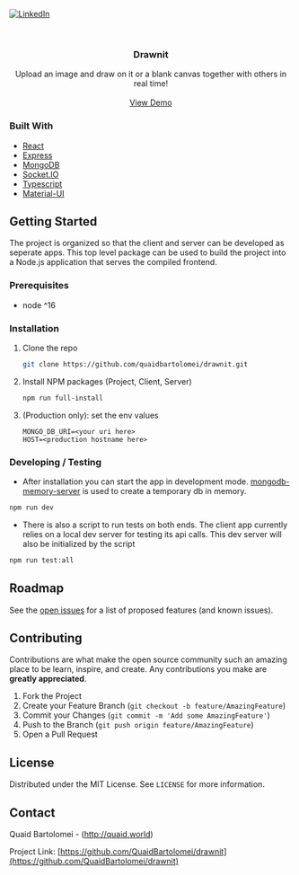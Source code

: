 [![LinkedIn][linkedin-shield]][linkedin-url]

<!-- PROJECT LOGO -->
<br />
<p align="center">

  <h3 align="center">Drawnit</h3>

  <p align="center">
    Upload an image and draw on it or a blank canvas together with others in real time!
    <br />
    <br />
    <a href="https://drawnit.herokuapp.com">View Demo</a>
</p>

### Built With

- [React](https://reactjs.org/)
- [Express](https://expressjs.com/)
- [MongoDB](https://www.mongodb.com/)
- [Socket.IO](https://socket.io/)
- [Typescript](https://www.typescriptlang.org/)
- [Material-UI](https://material-ui.com/)

<!-- GETTING STARTED -->

## Getting Started

The project is organized so that the client and server can be developed as seperate apps. This top level package can be used to build the project into a Node.js application that serves the compiled frontend.

### Prerequisites

- node ^16

### Installation

1. Clone the repo
   ```sh
   git clone https://github.com/quaidbartolomei/drawnit.git
   ```
2. Install NPM packages (Project, Client, Server)
   ```sh
   npm run full-install
   ```
3. (Production only): set the env values
   ```
   MONGO_DB_URI=<your uri here>
   HOST=<production hostname here>
   ```

### Developing / Testing

- After installation you can start the app in development mode. [mongodb-memory-server](https://github.com/nodkz/mongodb-memory-server) is used to create a temporary db in memory.

```sh
npm run dev
```

- There is also a script to run tests on both ends. The client app currently relies on a local dev server for testing its api calls. This dev server will also be initialized by the script

```sh
npm run test:all
```

<!-- USAGE EXAMPLES -->

## Roadmap

See the [open issues](https://github.com/othneildrew/Best-README-Template/issues) for a list of proposed features (and known issues).

<!-- CONTRIBUTING -->

## Contributing

Contributions are what make the open source community such an amazing place to be learn, inspire, and create. Any contributions you make are **greatly appreciated**.

1. Fork the Project
2. Create your Feature Branch (`git checkout -b feature/AmazingFeature`)
3. Commit your Changes (`git commit -m 'Add some AmazingFeature'`)
4. Push to the Branch (`git push origin feature/AmazingFeature`)
5. Open a Pull Request

<!-- LICENSE -->

## License

Distributed under the MIT License. See `LICENSE` for more information.

<!-- CONTACT -->

## Contact

Quaid Bartolomei - (http://quaid.world)

Project Link: [https://github.com/QuaidBartolomei/drawnit](https://github.com/QuaidBartolomei/drawnit)

<!-- MARKDOWN LINKS & IMAGES -->
<!-- https://www.markdownguide.org/basic-syntax/#reference-style-links -->

[linkedin-shield]: https://img.shields.io/badge/-LinkedIn-black.svg?style=for-the-badge&logo=linkedin&colorB=555
[linkedin-url]: https://www.linkedin.com/in/quaid-bartolomei-065078203/
[product-screenshot]: images/screenshot.png

